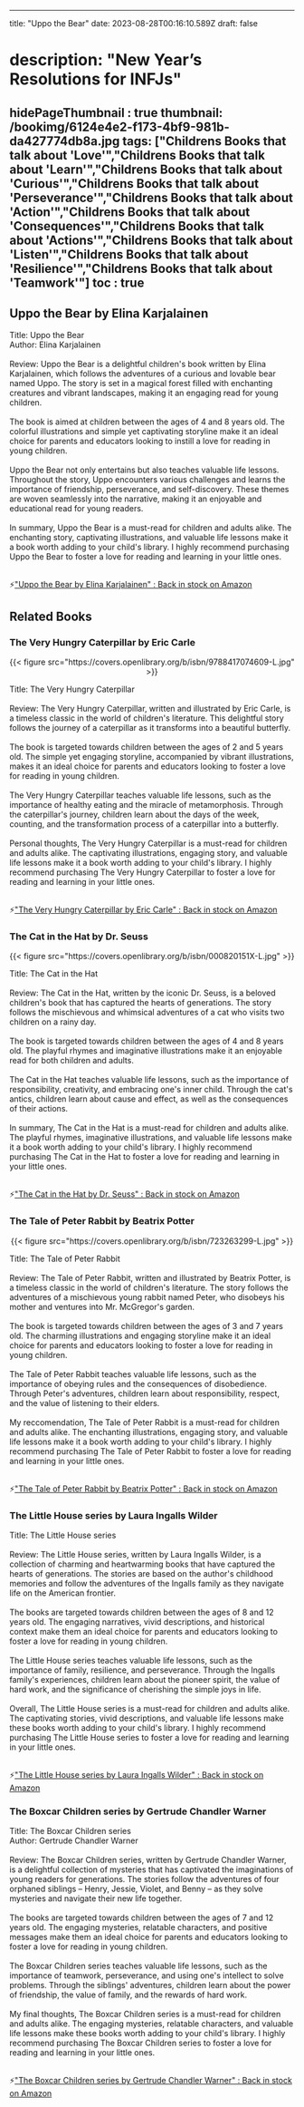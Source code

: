 
---
title: "Uppo the Bear"
date: 2023-08-28T00:16:10.589Z
draft: false
# description: "New Year’s Resolutions for INFJs"
hidePageThumbnail : true
thumbnail: /bookimg/6124e4e2-f173-4bf9-981b-da427774db8a.jpg
tags: ["Childrens Books that talk about 'Love'","Childrens Books that talk about 'Learn'","Childrens Books that talk about 'Curious'","Childrens Books that talk about 'Perseverance'","Childrens Books that talk about 'Action'","Childrens Books that talk about 'Consequences'","Childrens Books that talk about 'Actions'","Childrens Books that talk about 'Listen'","Childrens Books that talk about 'Resilience'","Childrens Books that talk about 'Teamwork'"]
toc : true
---
## Uppo the Bear by Elina Karjalainen

Title: Uppo the Bear</br>
Author: Elina Karjalainen</br></br>
Review: Uppo the Bear is a delightful children's book written by Elina Karjalainen, which follows the adventures of a curious and lovable bear named Uppo. The story is set in a magical forest filled with enchanting creatures and vibrant landscapes, making it an engaging read for young children.</br></br>
The book is aimed at children between the ages of 4 and 8 years old. The colorful illustrations and simple yet captivating storyline make it an ideal choice for parents and educators looking to instill a love for reading in young children.</br></br>
Uppo the Bear not only entertains but also teaches valuable life lessons. Throughout the story, Uppo encounters various challenges and learns the importance of friendship, perseverance, and self-discovery. These themes are woven seamlessly into the narrative, making it an enjoyable and educational read for young readers.</br></br>
In summary, Uppo the Bear is a must-read for children and adults alike. The enchanting story, captivating illustrations, and valuable life lessons make it a book worth adding to your child's library. I highly recommend purchasing Uppo the Bear to foster a love for reading and learning in your little ones.</br></br>

<p>⚡<a id="aflink" href="https://www.amazon.com/gp/search?ie=UTF8&tag=klayu00-20&linkCode=ur2&linkId=6639bed89a8ad8dd2705e40644eb43d3&camp=1789&creative=9325&index=books&keywords=Uppo the Bear by Elina Karjalainen" class="one" target="_blank" title='"Uppo the Bear by Elina Karjalainen" : Back in stock on Amazon'>"Uppo the Bear by Elina Karjalainen" : Back in stock on Amazon</a></p>

## Related Books
### The Very Hungry Caterpillar by Eric Carle
<center>
{{< figure src="https://covers.openlibrary.org/b/isbn/9788417074609-L.jpg" >}}
</center>

Title: The Very Hungry Caterpillar</br></br>
Review: The Very Hungry Caterpillar, written and illustrated by Eric Carle, is a timeless classic in the world of children's literature. This delightful story follows the journey of a caterpillar as it transforms into a beautiful butterfly.</br></br>
The book is targeted towards children between the ages of 2 and 5 years old. The simple yet engaging storyline, accompanied by vibrant illustrations, makes it an ideal choice for parents and educators looking to foster a love for reading in young children.</br></br>
The Very Hungry Caterpillar teaches valuable life lessons, such as the importance of healthy eating and the miracle of metamorphosis. Through the caterpillar's journey, children learn about the days of the week, counting, and the transformation process of a caterpillar into a butterfly.</br></br>
Personal thoughts, The Very Hungry Caterpillar is a must-read for children and adults alike. The captivating illustrations, engaging story, and valuable life lessons make it a book worth adding to your child's library. I highly recommend purchasing The Very Hungry Caterpillar to foster a love for reading and learning in your little ones.</br></br>

<p>⚡<a id="aflink" href="https://www.amazon.com/gp/search?ie=UTF8&tag=klayu00-20&linkCode=ur2&linkId=6639bed89a8ad8dd2705e40644eb43d3&camp=1789&creative=9325&index=books&keywords=The Very Hungry Caterpillar by Eric Carle" class="one" target="_blank" title='"The Very Hungry Caterpillar by Eric Carle" : Back in stock on Amazon'>"The Very Hungry Caterpillar by Eric Carle" : Back in stock on Amazon</a></p>

### The Cat in the Hat by Dr. Seuss
<center>
{{< figure src="https://covers.openlibrary.org/b/isbn/000820151X-L.jpg" >}}
</center>

Title: The Cat in the Hat</br></br>
Review: The Cat in the Hat, written by the iconic Dr. Seuss, is a beloved children's book that has captured the hearts of generations. The story follows the mischievous and whimsical adventures of a cat who visits two children on a rainy day.</br></br>
The book is targeted towards children between the ages of 4 and 8 years old. The playful rhymes and imaginative illustrations make it an enjoyable read for both children and adults.</br></br>
The Cat in the Hat teaches valuable life lessons, such as the importance of responsibility, creativity, and embracing one's inner child. Through the cat's antics, children learn about cause and effect, as well as the consequences of their actions.</br></br>
In summary, The Cat in the Hat is a must-read for children and adults alike. The playful rhymes, imaginative illustrations, and valuable life lessons make it a book worth adding to your child's library. I highly recommend purchasing The Cat in the Hat to foster a love for reading and learning in your little ones.</br></br>

<p>⚡<a id="aflink" href="https://www.amazon.com/gp/search?ie=UTF8&tag=klayu00-20&linkCode=ur2&linkId=6639bed89a8ad8dd2705e40644eb43d3&camp=1789&creative=9325&index=books&keywords=The Cat in the Hat by Dr. Seuss" class="one" target="_blank" title='"The Cat in the Hat by Dr. Seuss" : Back in stock on Amazon'>"The Cat in the Hat by Dr. Seuss" : Back in stock on Amazon</a></p>

### The Tale of Peter Rabbit by Beatrix Potter
<center>
{{< figure src="https://covers.openlibrary.org/b/isbn/723263299-L.jpg" >}}
</center>

Title: The Tale of Peter Rabbit</br></br>
Review: The Tale of Peter Rabbit, written and illustrated by Beatrix Potter, is a timeless classic in the world of children's literature. The story follows the adventures of a mischievous young rabbit named Peter, who disobeys his mother and ventures into Mr. McGregor's garden.</br></br>
The book is targeted towards children between the ages of 3 and 7 years old. The charming illustrations and engaging storyline make it an ideal choice for parents and educators looking to foster a love for reading in young children.</br></br>
The Tale of Peter Rabbit teaches valuable life lessons, such as the importance of obeying rules and the consequences of disobedience. Through Peter's adventures, children learn about responsibility, respect, and the value of listening to their elders.</br></br>
My reccomendation, The Tale of Peter Rabbit is a must-read for children and adults alike. The enchanting illustrations, engaging story, and valuable life lessons make it a book worth adding to your child's library. I highly recommend purchasing The Tale of Peter Rabbit to foster a love for reading and learning in your little ones.</br></br>

<p>⚡<a id="aflink" href="https://www.amazon.com/gp/search?ie=UTF8&tag=klayu00-20&linkCode=ur2&linkId=6639bed89a8ad8dd2705e40644eb43d3&camp=1789&creative=9325&index=books&keywords=The Tale of Peter Rabbit by Beatrix Potter" class="one" target="_blank" title='"The Tale of Peter Rabbit by Beatrix Potter" : Back in stock on Amazon'>"The Tale of Peter Rabbit by Beatrix Potter" : Back in stock on Amazon</a></p>

### The Little House series by Laura Ingalls Wilder
Title: The Little House series</br></br>
Review: The Little House series, written by Laura Ingalls Wilder, is a collection of charming and heartwarming books that have captured the hearts of generations. The stories are based on the author's childhood memories and follow the adventures of the Ingalls family as they navigate life on the American frontier.</br></br>
The books are targeted towards children between the ages of 8 and 12 years old. The engaging narratives, vivid descriptions, and historical context make them an ideal choice for parents and educators looking to foster a love for reading in young children.</br></br>
The Little House series teaches valuable life lessons, such as the importance of family, resilience, and perseverance. Through the Ingalls family's experiences, children learn about the pioneer spirit, the value of hard work, and the significance of cherishing the simple joys in life.</br></br>
Overall, The Little House series is a must-read for children and adults alike. The captivating stories, vivid descriptions, and valuable life lessons make these books worth adding to your child's library. I highly recommend purchasing The Little House series to foster a love for reading and learning in your little ones.</br></br>

<p>⚡<a id="aflink" href="https://www.amazon.com/gp/search?ie=UTF8&tag=klayu00-20&linkCode=ur2&linkId=6639bed89a8ad8dd2705e40644eb43d3&camp=1789&creative=9325&index=books&keywords=The Little House series by Laura Ingalls Wilder" class="one" target="_blank" title='"The Little House series by Laura Ingalls Wilder" : Back in stock on Amazon'>"The Little House series by Laura Ingalls Wilder" : Back in stock on Amazon</a></p>

### The Boxcar Children series by Gertrude Chandler Warner
Title: The Boxcar Children series</br>
Author: Gertrude Chandler Warner</br></br>
Review: The Boxcar Children series, written by Gertrude Chandler Warner, is a delightful collection of mysteries that has captivated the imaginations of young readers for generations. The stories follow the adventures of four orphaned siblings – Henry, Jessie, Violet, and Benny – as they solve mysteries and navigate their new life together.</br></br>
The books are targeted towards children between the ages of 7 and 12 years old. The engaging mysteries, relatable characters, and positive messages make them an ideal choice for parents and educators looking to foster a love for reading in young children.</br></br>
The Boxcar Children series teaches valuable life lessons, such as the importance of teamwork, perseverance, and using one's intellect to solve problems. Through the siblings' adventures, children learn about the power of friendship, the value of family, and the rewards of hard work.</br></br>
My final thoughts, The Boxcar Children series is a must-read for children and adults alike. The engaging mysteries, relatable characters, and valuable life lessons make these books worth adding to your child's library. I highly recommend purchasing The Boxcar Children series to foster a love for reading and learning in your little ones.</br></br>

<p>⚡<a id="aflink" href="https://www.amazon.com/gp/search?ie=UTF8&tag=klayu00-20&linkCode=ur2&linkId=6639bed89a8ad8dd2705e40644eb43d3&camp=1789&creative=9325&index=books&keywords=The Boxcar Children series by Gertrude Chandler Warner" class="one" target="_blank" title='"The Boxcar Children series by Gertrude Chandler Warner" : Back in stock on Amazon'>"The Boxcar Children series by Gertrude Chandler Warner" : Back in stock on Amazon</a></p>
